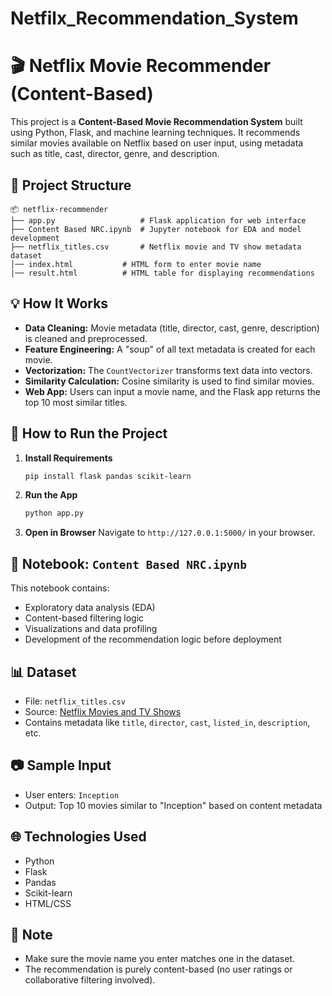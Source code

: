 # Netfilx_Recommendation_System

# 🎬 Netflix Movie Recommender (Content-Based)

This project is a **Content-Based Movie Recommendation System** built using Python, Flask, and machine learning techniques. It recommends similar movies available on Netflix based on user input, using metadata such as title, cast, director, genre, and description.

## 📂 Project Structure

```
📦 netflix-recommender
├── app.py                   # Flask application for web interface
├── Content Based NRC.ipynb  # Jupyter notebook for EDA and model development
├── netflix_titles.csv       # Netflix movie and TV show metadata dataset
│── index.html           # HTML form to enter movie name
|── result.html          # HTML table for displaying recommendations
```
## 💡 How It Works

- **Data Cleaning:** Movie metadata (title, director, cast, genre, description) is cleaned and preprocessed.
- **Feature Engineering:** A "soup" of all text metadata is created for each movie.
- **Vectorization:** The `CountVectorizer` transforms text data into vectors.
- **Similarity Calculation:** Cosine similarity is used to find similar movies.
- **Web App:** Users can input a movie name, and the Flask app returns the top 10 most similar titles.

## 🚀 How to Run the Project

1. **Install Requirements**
   ```bash
   pip install flask pandas scikit-learn
   ```

2. **Run the App**
   ```bash
   python app.py
   ```

3. **Open in Browser**
   Navigate to `http://127.0.0.1:5000/` in your browser.

## 🧪 Notebook: `Content Based NRC.ipynb`

This notebook contains:
- Exploratory data analysis (EDA)
- Content-based filtering logic
- Visualizations and data profiling
- Development of the recommendation logic before deployment

## 📊 Dataset

- File: `netflix_titles.csv`
- Source: [Netflix Movies and TV Shows](https://www.kaggle.com/shivamb/netflix-shows)
- Contains metadata like `title`, `director`, `cast`, `listed_in`, `description`, etc.

## 📷 Sample Input

- User enters: `Inception`
- Output: Top 10 movies similar to "Inception" based on content metadata

## 🌐 Technologies Used

- Python
- Flask
- Pandas
- Scikit-learn
- HTML/CSS

## 📌 Note

- Make sure the movie name you enter matches one in the dataset.
- The recommendation is purely content-based (no user ratings or collaborative filtering involved).
